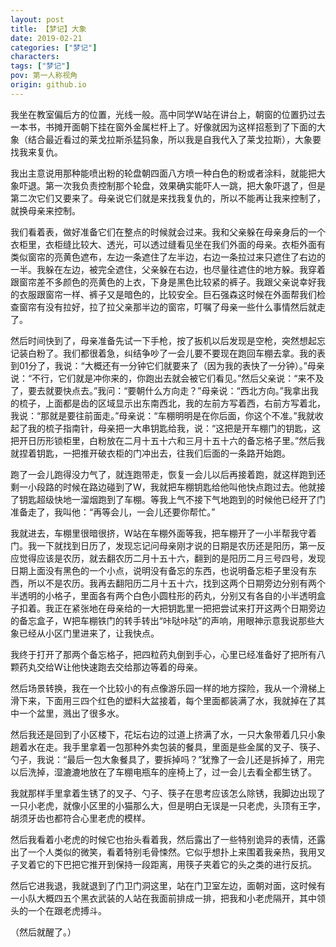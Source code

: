 ```yaml
---
layout: post
title: 【梦记】大象
date: 2019-02-21
categories: ["梦记"]
characters: 
tags: ["梦记"]
pov: 第一人称视角
origin: github.io
---
```


我坐在教室偏后方的位置，光线一般。高中同学W站在讲台上，朝窗的位置扔过去一本书，书摊开面朝下挂在窗外金属栏杆上了。好像就因为这样招惹到了下面的大象（结合最近看过的莱戈拉斯杀猛犸象，所以我是自我代入了莱戈拉斯），大象要找我来复仇。

我出主意说用那种能喷出粉的轮盘朝四面八方喷一种白色的粉或者涂料，就能把大象吓退。第一次我负责控制那个轮盘，效果确实能吓人一跳，把大象吓退了，但是第二次它们又要来了。母亲说它们就是来找我复仇的，所以不能再让我来控制了，就换母亲来控制。

我们看着表，做好准备它们在整点的时候就会过来。我和父亲躲在母亲身后的一个衣柜里，衣柜缝比较大、透光，可以透过缝看见坐在我们外面的母亲。衣柜外面有类似窗帘的亮黄色遮布，左边一条遮住了左半边，右边一条拉过来只遮住了右边的一半。我躲在左边，被完全遮住，父亲躲在右边，也尽量往遮住的地方躲。我穿着跟窗帘差不多颜色的亮黄色的上衣，下身是黑色比较紧的裤子。我跟父亲说幸好我的衣服跟窗帘一样、裤子又是暗色的，比较安全。巨石强森这时候在外面帮我们检查窗帘有没有拉好，拉了拉父亲那半边的窗帘，叮嘱了母亲一些什么事情然后就走了。

然后时间快到了，母亲准备先试一下手枪，按了扳机以后发现是空枪，突然想起忘记装白粉了。我们都很着急，纠结争吵了一会儿要不要现在跑回车棚去拿。我的表到01分了，我说：“大概还有一分钟它们就要来了（因为我的表快了一分钟）。”母亲说：“不行，它们就是冲你来的，你跑出去就会被它们看见。”然后父亲说：“来不及了，要去就要快点去。”我问：“要朝什么方向走？”母亲说：“西北方向。”我拿出我的梳子，上面都是齿的区域显示出东南西北，我的左前方写着西，右前方写着北，我说：“那就是要往前面走。”母亲说：“车棚明明是在你后面，你这个不准。”我就收起了我的梳子指南针，母亲把一大串钥匙给我，说：“这把是开车棚门的钥匙，这把开日历形锁柜里，白粉放在二月十五十六和三月十五十六的备忘格子里。”然后我就捏着钥匙，一把推开破衣柜的门冲出去，往我们后面的一条路开始跑。

跑了一会儿跑得没力气了，就连跑带走，恢复一会儿以后再接着跑，就这样跑到还剩一小段路的时候在路边碰到了W，我就把车棚钥匙给他叫他快点跑过去。他就接了钥匙超级快地一溜烟跑到了车棚。等我上气不接下气地跑到的时候他已经开了门准备走了，我叫他：“再等会儿，一会儿还要你帮忙。”

我就进去，车棚里很暗很挤，W站在车棚外面等我，把车棚开了一小半帮我守着门。我一下就找到日历了，发现忘记问母亲刚才说的日期是农历还是阳历，第一反应觉得应该是农历，就去翻农历二月十五十六，翻到的是阳历二月三号四号，发现日期上面没有黑色的一个小点，说明没有备忘的东西，也说明备忘柜子里没有东西，所以不是农历。我再去翻阳历二月十五十六，找到这两个日期旁边分别有两个半透明的小格子，里面各有两个白色小圆柱形的药丸，分别又有各自的小半透明盒子扣着。我正在紧张地在母亲给的一大把钥匙里一把把尝试来打开这两个日期旁边的备忘盒子，W把车棚铁门的转手转出“咔哒咔哒”的声响，用眼神示意我说那些大象已经从小区门里进来了，让我快点。

我终于打开了那两个备忘格子，把四粒药丸倒到手心，心里已经准备好了把所有八颗药丸交给W让他快速跑去交给那边等着的母亲。

然后场景转换，我在一个比较小的有点像游乐园一样的地方探险，我从一个滑梯上滑下来，下面用三四个红色的塑料大盆接着，每个里面都装满了水，我就掉在了其中一个盆里，溅出了很多水。

然后我还是回到了小区楼下，花坛右边的过道上挤满了水，一只大象带着几只小象趟着水在走。我手里拿着一包那种外卖包装的餐具，里面是些金属的叉子、筷子、勺子，我说：“最后一包大象餐具了，要拆掉吗？”犹豫了一会儿还是拆掉了，用完以后洗掉，湿漉漉地放在了车棚电瓶车的座椅上了，过一会儿去看全都生锈了。

我就那样手里拿着生锈了的叉子、勺子、筷子在思考应该怎么除锈，我脚边出现了一只小老虎，就像小区里的小猫那么大，但是明白无误是一只老虎，头顶有王字，胡须牙齿也都符合心里老虎的模样。

然后我看着小老虎的时候它也抬头看着我，然后露出了一些特别诡异的表情，还露出了一个人类似的微笑，看着特别毛骨悚然。它似乎想扑上来围着我亲热，我用叉子叉着它的下巴把它推开到保持一段距离，用筷子夹着它的头之类的进行反抗。

然后它进我退，我就退到了门卫门洞这里，站在门卫室左边，面朝对面，这时候有一小队大概四五个黑衣武装的人站在我面前排成一排，把我和小老虎隔开，其中领头的一个在跟老虎搏斗。

（然后就醒了。）